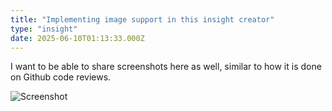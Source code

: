 ```yaml
---
title: "Implementing image support in this insight creator"
type: "insight"
date: 2025-06-10T01:13:33.000Z
---
```


I want to be able to share screenshots here as well, similar to how it is done on Github code reviews. 

![Screenshot](/screenshots/screenshot-1749518057547.png)